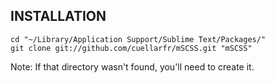 INSTALLATION
------------

    cd "~/Library/Application Support/Sublime Text/Packages/"
    git clone git://github.com/cuellarfr/mSCSS.git "mSCSS"

Note: If that directory wasn't found, you'll need to create it.
